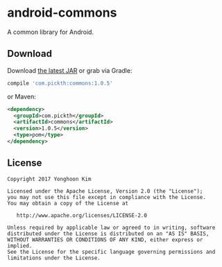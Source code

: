# android-commons
A common library for Android.


## Download

Download [the latest JAR](https://bintray.com/yh-kim/commons/commons#files/com/pickth/commonsT) or grab via Gradle:
```groovy
compile 'com.pickth:commons:1.0.5'
```
or Maven:
```xml
<dependency>
  <groupId>com.pickth</groupId>
  <artifactId>commons</artifactId>
  <version>1.0.5</version>
  <type>pom</type>
</dependency>
```

## License

    Copyright 2017 Yonghoon Kim

    Licensed under the Apache License, Version 2.0 (the "License");
    you may not use this file except in compliance with the License.
    You may obtain a copy of the License at

       http://www.apache.org/licenses/LICENSE-2.0

    Unless required by applicable law or agreed to in writing, software
    distributed under the License is distributed on an "AS IS" BASIS,
    WITHOUT WARRANTIES OR CONDITIONS OF ANY KIND, either express or implied.
    See the License for the specific language governing permissions and
    limitations under the License.